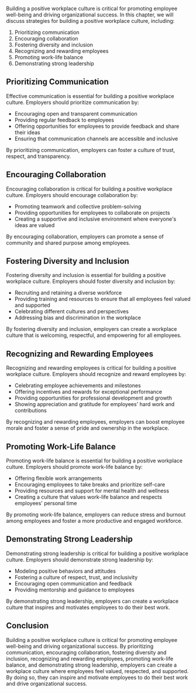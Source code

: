 
Building a positive workplace culture is critical for promoting employee well-being and driving organizational success. In this chapter, we will discuss strategies for building a positive workplace culture, including:

1. Prioritizing communication
2. Encouraging collaboration
3. Fostering diversity and inclusion
4. Recognizing and rewarding employees
5. Promoting work-life balance
6. Demonstrating strong leadership

Prioritizing Communication
--------------------------

Effective communication is essential for building a positive workplace culture. Employers should prioritize communication by:

* Encouraging open and transparent communication
* Providing regular feedback to employees
* Offering opportunities for employees to provide feedback and share their ideas
* Ensuring that communication channels are accessible and inclusive

By prioritizing communication, employers can foster a culture of trust, respect, and transparency.

Encouraging Collaboration
-------------------------

Encouraging collaboration is critical for building a positive workplace culture. Employers should encourage collaboration by:

* Promoting teamwork and collective problem-solving
* Providing opportunities for employees to collaborate on projects
* Creating a supportive and inclusive environment where everyone's ideas are valued

By encouraging collaboration, employers can promote a sense of community and shared purpose among employees.

Fostering Diversity and Inclusion
---------------------------------

Fostering diversity and inclusion is essential for building a positive workplace culture. Employers should foster diversity and inclusion by:

* Recruiting and retaining a diverse workforce
* Providing training and resources to ensure that all employees feel valued and supported
* Celebrating different cultures and perspectives
* Addressing bias and discrimination in the workplace

By fostering diversity and inclusion, employers can create a workplace culture that is welcoming, respectful, and empowering for all employees.

Recognizing and Rewarding Employees
-----------------------------------

Recognizing and rewarding employees is critical for building a positive workplace culture. Employers should recognize and reward employees by:

* Celebrating employee achievements and milestones
* Offering incentives and rewards for exceptional performance
* Providing opportunities for professional development and growth
* Showing appreciation and gratitude for employees' hard work and contributions

By recognizing and rewarding employees, employers can boost employee morale and foster a sense of pride and ownership in the workplace.

Promoting Work-Life Balance
---------------------------

Promoting work-life balance is essential for building a positive workplace culture. Employers should promote work-life balance by:

* Offering flexible work arrangements
* Encouraging employees to take breaks and prioritize self-care
* Providing resources and support for mental health and wellness
* Creating a culture that values work-life balance and respects employees' personal time

By promoting work-life balance, employers can reduce stress and burnout among employees and foster a more productive and engaged workforce.

Demonstrating Strong Leadership
-------------------------------

Demonstrating strong leadership is critical for building a positive workplace culture. Employers should demonstrate strong leadership by:

* Modeling positive behaviors and attitudes
* Fostering a culture of respect, trust, and inclusivity
* Encouraging open communication and feedback
* Providing mentorship and guidance to employees

By demonstrating strong leadership, employers can create a workplace culture that inspires and motivates employees to do their best work.

Conclusion
----------

Building a positive workplace culture is critical for promoting employee well-being and driving organizational success. By prioritizing communication, encouraging collaboration, fostering diversity and inclusion, recognizing and rewarding employees, promoting work-life balance, and demonstrating strong leadership, employers can create a workplace culture where employees feel valued, respected, and supported. By doing so, they can inspire and motivate employees to do their best work and drive organizational success.
